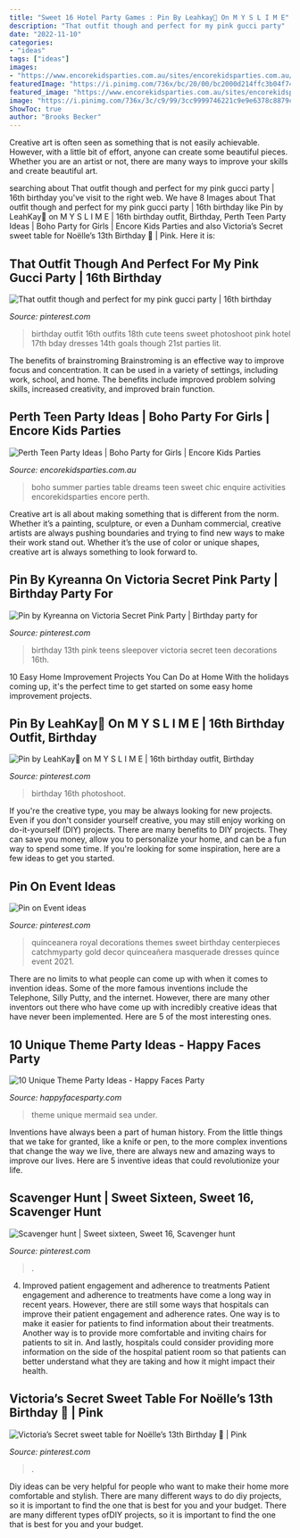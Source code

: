 ```yaml
---
title: "Sweet 16 Hotel Party Games : Pin By Leahkay💍 On M Y S L I M E"
description: "That outfit though and perfect for my pink gucci party"
date: "2022-11-10"
categories:
- "ideas"
tags: ["ideas"]
images:
- "https://www.encorekidsparties.com.au/sites/encorekidsparties.com.au/files/boho-table-activities-encore-kids-parties-party-hosts-perth.jpg"
featuredImage: "https://i.pinimg.com/736x/bc/20/00/bc2000d214ffc3b04f747cdb71cdf1ef.jpg"
featured_image: "https://www.encorekidsparties.com.au/sites/encorekidsparties.com.au/files/boho-table-activities-encore-kids-parties-party-hosts-perth.jpg"
image: "https://i.pinimg.com/736x/3c/c9/99/3cc9999746221c9e9e6378c8879c85c1.jpg"
ShowToc: true
author: "Brooks Becker"
---
```



Creative art is often seen as something that is not easily achievable. However, with a little bit of effort, anyone can create some beautiful pieces. Whether you are an artist or not, there are many ways to improve your skills and create beautiful art.

	

		
searching about That outfit though and perfect for my pink gucci party | 16th birthday you've visit to the right web. We have 8 Images about That outfit though and perfect for my pink gucci party | 16th birthday like Pin by LeahKay💍 on M Y S L I M E | 16th birthday outfit, Birthday, Perth Teen Party Ideas | Boho Party for Girls | Encore Kids Parties and also Victoria’s Secret sweet table for Noëlle’s 13th Birthday 💋 | Pink. Here it is:
		
    
## That Outfit Though And Perfect For My Pink Gucci Party | 16th Birthday

<img loading=lazy src="https://i.pinimg.com/originals/0d/23/80/0d23804ca838eb640355b5ed8b5c133e.jpg" onerror="this.onerror=null;this.src='https://tse1.mm.bing.net/th?id=OIP.WU-nSzLBm8PhWPloHA1j7QHaKL&amp;pid=15.1';" alt="That outfit though and perfect for my pink gucci party | 16th birthday">

_Source: pinterest.com_

>birthday outfit 16th outfits 18th cute teens sweet photoshoot pink hotel 17th bday dresses 14th goals though 21st parties lit. 

	

The benefits of brainstroming
Brainstroming is an effective way to improve focus and concentration. It can be used in a variety of settings, including work, school, and home. The benefits include improved problem solving skills, increased creativity, and improved brain function.

    
## Perth Teen Party Ideas | Boho Party For Girls | Encore Kids Parties

<img loading=lazy src="https://www.encorekidsparties.com.au/sites/encorekidsparties.com.au/files/boho-table-activities-encore-kids-parties-party-hosts-perth.jpg" onerror="this.onerror=null;this.src='https://tse1.mm.bing.net/th?id=OIP.ehWsOwlyJNosKjUgJ4YlFQHaLH&amp;pid=15.1';" alt="Perth Teen Party Ideas | Boho Party for Girls | Encore Kids Parties">

_Source: encorekidsparties.com.au_

>boho summer parties table dreams teen sweet chic enquire activities encorekidsparties encore perth. 

	

Creative art is all about making something that is different from the norm. Whether it’s a painting, sculpture, or even a Dunham commercial, creative artists are always pushing boundaries and trying to find new ways to make their work stand out. Whether it’s the use of color or unique shapes, creative art is always something to look forward to.

    
## Pin By Kyreanna On Victoria Secret Pink Party | Birthday Party For

<img loading=lazy src="https://i.pinimg.com/originals/f5/eb/f6/f5ebf634ecf28b3cc7e2845ec5d49e88.jpg" onerror="this.onerror=null;this.src='https://tse4.mm.bing.net/th?id=OIP.Qk5MSdwQKg77vnRFFKlZvgHaJ4&amp;pid=15.1';" alt="Pin by Kyreanna on Victoria Secret Pink Party | Birthday party for">

_Source: pinterest.com_

>birthday 13th pink teens sleepover victoria secret teen decorations 16th. 

	

10 Easy Home Improvement Projects You Can Do at Home
With the holidays coming up, it's the perfect time to get started on some easy home improvement projects.

    
## Pin By LeahKay💍 On M Y S L I M E | 16th Birthday Outfit, Birthday

<img loading=lazy src="https://i.pinimg.com/736x/bc/20/00/bc2000d214ffc3b04f747cdb71cdf1ef.jpg" onerror="this.onerror=null;this.src='https://tse2.mm.bing.net/th?id=OIP._oFhRu6D3Yj3Jmzhubj5EAHaJ3&amp;pid=15.1';" alt="Pin by LeahKay💍 on M Y S L I M E | 16th birthday outfit, Birthday">

_Source: pinterest.com_

>birthday 16th photoshoot. 

	

If you're the creative type, you may be always looking for new projects. Even if you don't consider yourself creative, you may still enjoy working on do-it-yourself (DIY) projects. There are many benefits to DIY projects. They can save you money, allow you to personalize your home, and can be a fun way to spend some time. If you're looking for some inspiration, here are a few ideas to get you started.

    
## Pin On Event Ideas

<img loading=lazy src="https://i.pinimg.com/736x/ec/48/06/ec4806bc18c5253b2db0cd61de82299d.jpg" onerror="this.onerror=null;this.src='https://tse4.mm.bing.net/th?id=OIP.sUeun_5X6qVW-2frweZIhQHaNd&amp;pid=15.1';" alt="Pin on Event ideas">

_Source: pinterest.com_

>quinceanera royal decorations themes sweet birthday centerpieces catchmyparty gold decor quinceañera masquerade dresses quince event 2021. 

	

There are no limits to what people can come up with when it comes to invention ideas. Some of the more famous inventions include the Telephone, Silly Putty, and the internet. However, there are many other inventors out there who have come up with incredibly creative ideas that have never been implemented. Here are 5 of the most interesting ones.

    
## 10 Unique Theme Party Ideas - Happy Faces Party

<img loading=lazy src="http://happyfacesparty.com/wp-content/uploads/2017/08/061afc44f5c3b002e46f9fed9352737d.jpg" onerror="this.onerror=null;this.src='https://tse4.mm.bing.net/th?id=OIP.LtvcQbEKNtQZ_01sy3iDNQHaLH&amp;pid=15.1';" alt="10 Unique Theme Party Ideas - Happy Faces Party">

_Source: happyfacesparty.com_

>theme unique mermaid sea under. 

	

Inventions have always been a part of human history. From the little things that we take for granted, like a knife or pen, to the more complex inventions that change the way we live, there are always new and amazing ways to improve our lives. Here are 5 inventive ideas that could revolutionize your life.

    
## Scavenger Hunt | Sweet Sixteen, Sweet 16, Scavenger Hunt

<img loading=lazy src="https://i.pinimg.com/originals/12/1d/d8/121dd8a16adadc0b8c666fb3dbdb4a3a.jpg" onerror="this.onerror=null;this.src='https://tse4.mm.bing.net/th?id=OIP.8SqJEuJmG0zP_xc6DJaPsgHaJ4&amp;pid=15.1';" alt="Scavenger hunt | Sweet sixteen, Sweet 16, Scavenger hunt">

_Source: pinterest.com_

>. 

	

4) Improved patient engagement and adherence to treatments
Patient engagement and adherence to treatments have come a long way in recent years. However, there are still some ways that hospitals can improve their patient engagement and adherence rates. One way is to make it easier for patients to find information about their treatments. Another way is to provide more comfortable and inviting chairs for patients to sit in. And lastly, hospitals could consider providing more information on the side of the hospital patient room so that patients can better understand what they are taking and how it might impact their health.

    
## Victoria’s Secret Sweet Table For Noëlle’s 13th Birthday 💋 | Pink

<img loading=lazy src="https://i.pinimg.com/736x/3c/c9/99/3cc9999746221c9e9e6378c8879c85c1.jpg" onerror="this.onerror=null;this.src='https://tse1.mm.bing.net/th?id=OIP.89VXguMh_7cKdXweLGEuwwHaJP&amp;pid=15.1';" alt="Victoria’s Secret sweet table for Noëlle’s 13th Birthday 💋 | Pink">

_Source: pinterest.com_

>. 

	

Diy ideas can be very helpful for people who want to make their home more comfortable and stylish. There are many different ways to do diy projects, so it is important to find the one that is best for you and your budget. There are many different types ofDIY projects, so it is important to find the one that is best for you and your budget.

